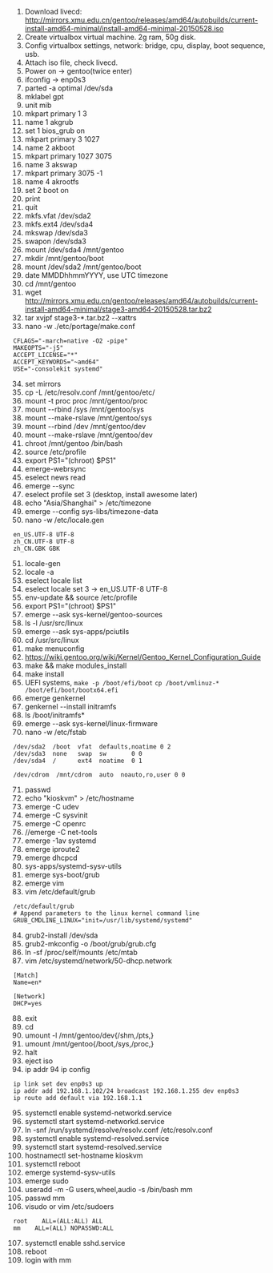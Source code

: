 1. Download livecd: <http://mirrors.xmu.edu.cn/gentoo/releases/amd64/autobuilds/current-install-amd64-minimal/install-amd64-minimal-20150528.iso>
2. Create virtualbox virtual machine. 2g ram, 50g disk.
3. Config virtualbox settings, network: bridge, cpu, display, boot sequence, usb.
4. Attach iso file, check livecd.
5. Power on -> gentoo(twice enter)
6. ifconfig -> enp0s3
7. parted -a optimal /dev/sda
8. mklabel gpt
9. unit mib
10. mkpart primary 1 3
11. name 1 akgrub
12. set 1 bios_grub on
13. mkpart primary 3 1027
14. name 2 akboot
15. mkpart primary 1027 3075
16. name 3 akswap
17. mkpart primary 3075 -1
18. name 4 akrootfs
19. set 2 boot on
20. print
21. quit
22. mkfs.vfat /dev/sda2
23. mkfs.ext4 /dev/sda4
24. mkswap /dev/sda3
25. swapon /dev/sda3
26. mount /dev/sda4 /mnt/gentoo
27. mkdir /mnt/gentoo/boot
28. mount /dev/sda2 /mnt/gentoo/boot
29. date MMDDhhmmYYYY, use UTC timezone
30. cd /mnt/gentoo
31. wget http://mirrors.xmu.edu.cn/gentoo/releases/amd64/autobuilds/current-install-amd64-minimal/stage3-amd64-20150528.tar.bz2
32. tar xvjpf stage3-*.tar.bz2 --xattrs
33. nano -w ./etc/portage/make.conf
```
CFLAGS="-march=native -O2 -pipe"
MAKEOPTS="-j5"
ACCEPT_LICENSE="*"
ACCEPT_KEYWORDS="~amd64"
USE="-consolekit systemd"
```
34. set mirrors
35. cp -L /etc/resolv.conf /mnt/gentoo/etc/
36. mount -t proc proc /mnt/gentoo/proc
37. mount --rbind /sys /mnt/gentoo/sys
38. mount --make-rslave /mnt/gentoo/sys
39. mount --rbind /dev /mnt/gentoo/dev
40. mount --make-rslave /mnt/gentoo/dev
41. chroot /mnt/gentoo /bin/bash
42. source /etc/profile
43. export PS1="(chroot) $PS1"
44. emerge-webrsync
45. eselect news read
46. emerge --sync
47. eselect profile set 3 (desktop, install awesome later)
48. echo "Asia/Shanghai" > /etc/timezone
49. emerge --config sys-libs/timezone-data
50. nano -w /etc/locale.gen

```
en_US.UTF-8 UTF-8
zh_CN.UTF-8 UTF-8
zh_CN.GBK GBK
```

51. locale-gen
52. locale -a
53. eselect locale list
54. eselect locale set 3 -> en_US.UTF-8 UTF-8
55. env-update && source /etc/profile
56. export PS1="(chroot) $PS1"
57. emerge --ask sys-kernel/gentoo-sources
58. ls -l /usr/src/linux
59. emerge --ask sys-apps/pciutils
60. cd /usr/src/linux
61. make menuconfig
62. <https://wiki.gentoo.org/wiki/Kernel/Gentoo_Kernel_Configuration_Guide>
63. make && make modules_install
64. make install
65. UEFI systems, `make -p /boot/efi/boot` `cp /boot/vmlinuz-* /boot/efi/boot/bootx64.efi`
66. emerge genkernel
67. genkernel --install initramfs
68. ls /boot/initramfs*
69. emerge --ask sys-kernel/linux-firmware
70. nano -w /etc/fstab

```
/dev/sda2  /boot  vfat  defaults,noatime 0 2
/dev/sda3  none   swap  sw       0 0
/dev/sda4  /      ext4  noatime  0 1

/dev/cdrom  /mnt/cdrom  auto  noauto,ro,user 0 0
```

71. passwd
72. echo "kioskvm" > /etc/hostname
73. emerge -C udev
74. emerge -C sysvinit
75. emerge -C openrc
76. //emerge -C net-tools
77. emerge -1av systemd
78. emerge iproute2
79. emerge dhcpcd
80. sys-apps/systemd-sysv-utils
81. emerge sys-boot/grub
82. emerge vim
83. vim /etc/default/grub
```
/etc/default/grub
# Append parameters to the linux kernel command line
GRUB_CMDLINE_LINUX="init=/usr/lib/systemd/systemd"
```
84. grub2-install /dev/sda
85. grub2-mkconfig -o /boot/grub/grub.cfg
86. ln -sf /proc/self/mounts /etc/mtab
87. vim /etc/systemd/network/50-dhcp.network

```
[Match]
Name=en*
 
[Network]
DHCP=yes
```

88. exit
89. cd
89. umount -l /mnt/gentoo/dev{/shm,/pts,}
90. umount /mnt/gentoo{/boot,/sys,/proc,}
91. halt
92. eject iso
93. ip addr
94 ip config

```
ip link set dev enp0s3 up
ip addr add 192.168.1.102/24 broadcast 192.168.1.255 dev enp0s3
ip route add default via 192.168.1.1
```

95. systemctl enable systemd-networkd.service
96. systemctl start systemd-networkd.service
97. ln -snf /run/systemd/resolve/resolv.conf /etc/resolv.conf
98. systemctl enable systemd-resolved.service
99. systemctl start systemd-resolved.service
100. hostnamectl set-hostname kioskvm
101. systemctl reboot
102. emerge systemd-sysv-utils
103. emerge sudo
104. useradd -m -G users,wheel,audio -s /bin/bash mm
105. passwd mm
106. visudo or vim /etc/sudoers

```
root    ALL=(ALL:ALL) ALL
mm    ALL=(ALL) NOPASSWD:ALL
```

107. systemctl enable sshd.service
108. reboot
109. login with mm